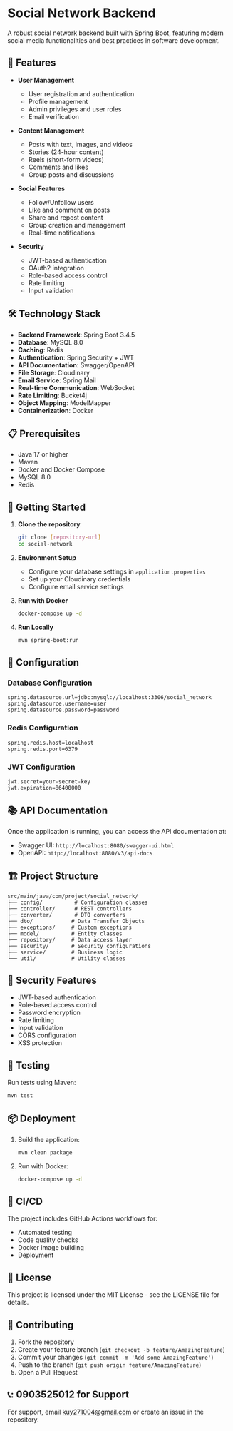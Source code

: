 # Social Network Backend

A robust social network backend built with Spring Boot, featuring modern social media functionalities and best practices in software development.

## 🚀 Features

- **User Management**
  - User registration and authentication
  - Profile management
  - Admin privileges and user roles
  - Email verification

- **Content Management**
  - Posts with text, images, and videos
  - Stories (24-hour content)
  - Reels (short-form videos)
  - Comments and likes
  - Group posts and discussions

- **Social Features**
  - Follow/Unfollow users
  - Like and comment on posts
  - Share and repost content
  - Group creation and management
  - Real-time notifications

- **Security**
  - JWT-based authentication
  - OAuth2 integration
  - Role-based access control
  - Rate limiting
  - Input validation

## 🛠️ Technology Stack

- **Backend Framework**: Spring Boot 3.4.5
- **Database**: MySQL 8.0
- **Caching**: Redis
- **Authentication**: Spring Security + JWT
- **API Documentation**: Swagger/OpenAPI
- **File Storage**: Cloudinary
- **Email Service**: Spring Mail
- **Real-time Communication**: WebSocket
- **Rate Limiting**: Bucket4j
- **Object Mapping**: ModelMapper
- **Containerization**: Docker

## 📋 Prerequisites

- Java 17 or higher
- Maven
- Docker and Docker Compose
- MySQL 8.0
- Redis

## 🚀 Getting Started

1. **Clone the repository**
   ```bash
   git clone [repository-url]
   cd social-network
   ```

2. **Environment Setup**
   - Configure your database settings in `application.properties`
   - Set up your Cloudinary credentials
   - Configure email service settings

3. **Run with Docker**
   ```bash
   docker-compose up -d
   ```

4. **Run Locally**
   ```bash
   mvn spring-boot:run
   ```

## 🔧 Configuration

### Database Configuration
```properties
spring.datasource.url=jdbc:mysql://localhost:3306/social_network
spring.datasource.username=user
spring.datasource.password=password
```

### Redis Configuration
```properties
spring.redis.host=localhost
spring.redis.port=6379
```

### JWT Configuration
```properties
jwt.secret=your-secret-key
jwt.expiration=86400000
```

## 📚 API Documentation

Once the application is running, you can access the API documentation at:
- Swagger UI: `http://localhost:8080/swagger-ui.html`
- OpenAPI: `http://localhost:8080/v3/api-docs`

## 🏗️ Project Structure

```
src/main/java/com/project/social_network/
├── config/          # Configuration classes
├── controller/      # REST controllers
├── converter/       # DTO converters
├── dto/            # Data Transfer Objects
├── exceptions/     # Custom exceptions
├── model/          # Entity classes
├── repository/     # Data access layer
├── security/       # Security configurations
├── service/        # Business logic
└── util/           # Utility classes
```

## 🔐 Security Features

- JWT-based authentication
- Role-based access control
- Password encryption
- Rate limiting
- Input validation
- CORS configuration
- XSS protection

## 🧪 Testing

Run tests using Maven:
```bash
mvn test
```

## 📦 Deployment

1. Build the application:
   ```bash
   mvn clean package
   ```

2. Run with Docker:
   ```bash
   docker-compose up -d
   ```

## 🔄 CI/CD

The project includes GitHub Actions workflows for:
- Automated testing
- Code quality checks
- Docker image building
- Deployment

## 📝 License

This project is licensed under the MIT License - see the LICENSE file for details.

## 👥 Contributing

1. Fork the repository
2. Create your feature branch (`git checkout -b feature/AmazingFeature`)
3. Commit your changes (`git commit -m 'Add some AmazingFeature'`)
4. Push to the branch (`git push origin feature/AmazingFeature`)
5. Open a Pull Request

## 📞: 0903525012 for Support

For support, email kuy271004@gmail.com or create an issue in the repository.
